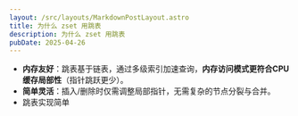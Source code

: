 ```yaml
---
layout: /src/layouts/MarkdownPostLayout.astro
title: 为什么 zset 用跳表
description: 为什么 zset 用跳表
pubDate: 2025-04-26
---
```

- **内存友好**：跳表基于链表，通过多级索引加速查询，**内存访问模式更符合CPU缓存局部性**（指针跳跃更少）。
- **简单灵活**：插入/删除时仅需调整局部指针，无需复杂的节点分裂与合并。
- 跳表实现简单